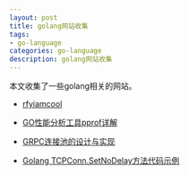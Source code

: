 ```yaml
---
layout: post
title: golang网站收集
tags:
- go-language
categories: go-language
description: golang网站收集
---
```



本文收集了一些golang相关的网站。



<!-- more -->

- [rfyiamcool](https://github.com/rfyiamcool)

- [GO性能分析工具pprof详解](https://blog.csdn.net/sinat_24985411/article/details/128816228)

- [GRPC连接池的设计与实现](https://segmentfault.com/a/1190000041716350)

- [Golang TCPConn.SetNoDelay方法代码示例](https://vimsky.com/examples/detail/golang-ex-net-TCPConn-SetNoDelay-method.html)


<br />
<br />
<br />

